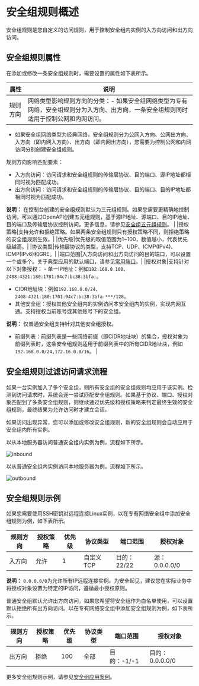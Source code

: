 # 安全组规则概述

安全组规则是您自定义的访问规则，用于控制安全组内实例的入方向访问和出方向访问。

## 安全组规则属性

在添加或修改一条安全组规则时，需要设置的属性如下表所示。

|属性|说明|
|--|--|
|规则方向|网络类型影响规则方向的分类：-   如果安全组网络类型为专有网络，安全组规则分为入方向、出方向，一条安全组规则同时适用于控制公网和内网访问。
-   如果安全组网络类型为经典网络，安全组规则分为公网入方向、公网出方向、入方向（即内网入方向）、出方向（即内网出方向），您需要为控制公网和内网访问分别创建安全组规则。

规则方向影响匹配要素：

-   入方向访问：访问请求和安全组规则的传输层协议、目的端口、源IP地址都相同时视为匹配成功。
-   出方向访问：访问请求和安全组规则的传输层协议、目的端口、目的IP地址都相同时视为匹配成功。

**说明：** 在控制台创建的安全组规则默认为三元组规则。如果您需要更精确地控制访问，可以通过OpenAPI创建五元组规则，基于源IP地址、源端口、目的IP地址、目的端口及传输层协议控制访问。更多信息，请参见[安全组五元组规则](/cn.zh-CN/最佳实践/安全/安全组五元组规则.md)。 |
|授权策略|支持允许和拒绝策略。如果两条安全组规则只有授权策略不同，则拒绝策略的安全组规则生效。|
|优先级|优先级的取值范围为1~100，数值越小，代表优先级越高。|
|协议类型|传输层协议的类型，支持TCP、UDP、ICMP\(IPv4\)、ICMP\(IPv6\)和GRE。|
|端口范围|入方向访问和出方向访问的目的端口，可以设置一个或多个。关于典型应用的默认端口，请参见[常用端口](/cn.zh-CN/安全/安全组/常用端口.md)。|
|授权对象|支持针对以下对象授权： -   单一IP地址：例如`192.168.0.100`、`2408:4321:180:1701:94c7:bc38:3bfa:`。
-   CIDR地址块：例如`192.168.0.0/24`、`2408:4321:180:1701:94c7:bc38:3bfa:***/128`。
-   其他安全组：授权其他安全组内的实例访问本安全组内的实例，实现内网互通。支持授权当前账号或其他账号下的安全组。

**说明：** 仅普通安全组支持针对其他安全组授权。

-   前缀列表：前缀列表是一些网络前缀（即CIDR地址块）的集合，授权对象为前缀列表时，这条安全组规则适用于前缀列表中的所有CIDR地址块，例如`192.168.0.0/24,172.16.0.0/16`。 |

## 安全组规则过滤访问请求流程

如果一台实例加入了多个安全组，则所有安全组的安全组规则均应用于该实例。检测到访问请求时，系统会逐一尝试匹配安全组规则。如果基于协议、端口、授权对象匹配到了多条安全组规则，则继续通过优先级和授权策略来判定最终生效的安全组规则，最终结果为允许访问时才建立会话。

如果访问出现异常，您可以添加或修改安全组规则，新的安全组规则会自动应用于安全组内所有实例。

以从本地服务器访问普通安全组内实例为例，流程如下所示。

![inbound](https://static-aliyun-doc.oss-accelerate.aliyuncs.com/assets/img/zh-CN/8130716261/p292328.png)

以从普通安全组内实例访问本地服务器为例，流程如下所示。

![outbound](https://static-aliyun-doc.oss-accelerate.aliyuncs.com/assets/img/zh-CN/8130716261/p292329.png)

## 安全组规则示例

如果您需要使用SSH密钥对远程连接Linux实例，以在专有网络安全组中添加安全组规则为例，如下表所示。

|规则方向|授权策略|优先级|协议类型|端口范围|授权对象|
|----|----|---|----|----|----|
|入方向|允许|1|自定义TCP|目的：22/22|源：0.0.0.0/0|

**说明：** `0.0.0.0/0`为允许所有IP远程连接实例。为安全起见，建议您在实际业务中将授权对象设置为特定的IP访问，遵循最小授权原则。

普通安全组默认允许出方向访问，如果您希望将安全组作为白名单使用，可以设置默认拒绝所有出方向访问。以在专有网络安全组中添加安全组规则为例，如下表所示。

|规则方向|授权策略|优先级|协议类型|端口范围|授权对象|
|----|----|---|----|----|----|
|出方向|拒绝|100|全部|目的：-1/-1|目的：0.0.0.0/0|

更多安全组规则示例，请参见[安全组应用案例](/cn.zh-CN/安全/安全组/安全组应用案例.md)。

